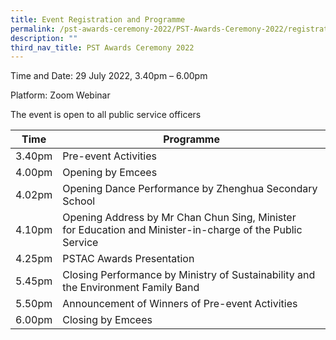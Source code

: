 ```yaml
---
title: Event Registration and Programme
permalink: /pst-awards-ceremony-2022/PST-Awards-Ceremony-2022/registration-programme
description: ""
third_nav_title: PST Awards Ceremony 2022
---
```


Time and Date: 29 July 2022, 3.40pm – 6.00pm

Platform: Zoom Webinar

The event is open to all public service officers



| Time | Programme |
| -------- | -------- |
| 3.40pm     | Pre-event Activities |
| 4.00pm     | Opening by Emcees |
| 4.02pm     | Opening Dance Performance by Zhenghua Secondary School |
| 4.10pm     | Opening Address by Mr Chan Chun Sing, Minister for Education and Minister-in-charge of the Public Service |
| 4.25pm    | PSTAC Awards Presentation |
| 5.45pm    | Closing Performance by Ministry of Sustainability and the Environment Family Band |
 | 5.50pm    | Announcement of Winners of Pre-event Activities|
 | 6.00pm    | Closing by Emcees |